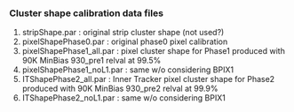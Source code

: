 ### Cluster shape calibration data files

1. stripShape.par : original strip cluster shape (not used?)
2. pixelShapePhase0.par  : original phase0 pixel calibration
3. pixelShapePhase1_all.par  : pixel cluster shape for Phase1 produced with 90K MinBias 930_pre1 relval at 99.5%
4. pixelShapePhase1_noL1.par : same w/o considering BPIX1
5. ITShapePhase2_all.par : Inner Tracker pixel cluster shape for Phase2 produced with 90K MinBias 930_pre2 relval at 99.9%  
6. ITShapePhase2_noL1.par : same w/o considering BPIX1
